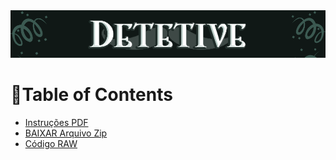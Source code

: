 <img alt="heading" src="https://github.com/mrslima/PUC_BCC/blob/main/TDE/Resolucao_de_Problemas_com_Logica_Matematica/header.png">

# 📖Table of Contents
- [Instruções PDF](https://github.com/mrslima/PUC_BCC/blob/main/TDE/Resolucao_de_Problemas_com_Logica_Matematica/TDE%20Detetive.pdf)
- [BAIXAR Arquivo Zip](https://github.com/mrslima/PUC_BCC/raw/main/TDE/Resolucao_de_Problemas_com_Logica_Matematica/TDE%20Detetive.zip)
- [Código RAW](https://github.com/mrslima/PUC_BCC/blob/main/TDE/Resolucao_de_Problemas_com_Logica_Matematica/code.py)
